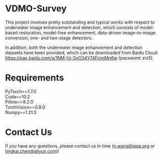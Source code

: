 # VDMO-Survey

This project involves pretty outstanding and typical works with respect to underwater image enhancement and detection, which consists of model-based restoration, model-free enhancement, data-driven image-to-image conversion, one- and two-stage detectors.

In addition, both the underwater image enhancement and detection datasets have been provided, which can be downloaded from Baidu Cloud: https://pan.baidu.com/s/1NM-Ur-3yO34Y74FcjmMn6w (password: ziz5).

# Requirements
PyTorch==1.7.0  
Cuda==10.2  
Pillow==9.2.0  
TorchVision==0.8.0  
Numpy==1.21.5  


# Contact Us

If you have any questions, please contact us in time (n.wang@ieee.org or tingkai.chen@aliyun.com)!
